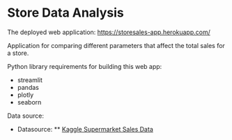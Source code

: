 # Store Data Analysis

The deployed web application: https://storesales-app.herokuapp.com/

Application for comparing different parameters that affect the total sales for a store.  

Python library requirements for building this web app:
* streamlit
* pandas
* plotly
* seaborn

Data source:
* Datasource: ** [Kaggle Supermarket Sales Data](https://www.kaggle.com/aungpyaeap/supermarket-sales)

